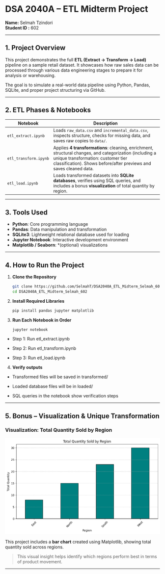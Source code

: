 #  DSA 2040A – ETL Midterm Project  
**Name:** Selmah Tzindori  
**Student ID :** 602  

---

##  1. Project Overview

This project demonstrates the full **ETL (Extract → Transform → Load)** pipeline on a sample retail dataset. It showcases how raw sales data can be processed through various data engineering stages to prepare it for analysis or warehousing.

The goal is to simulate a real-world data pipeline using Python, Pandas, SQLite, and proper project structuring via GitHub.

---

## 2. ETL Phases & Notebooks

| Notebook               | Description                                                                                   |
|------------------------|-----------------------------------------------------------------------------------------------|
| `etl_extract.ipynb`    | Loads `raw_data.csv` and `incremental_data.csv`, inspects structure, checks for missing data, and saves raw copies to `data/`. |
| `etl_transform.ipynb`  | Applies **4 transformations**: cleaning, enrichment, structural changes, and categorization (including a unique transformation: customer tier classification). Shows before/after previews and saves cleaned data. |
| `etl_load.ipynb`       | Loads transformed datasets into **SQLite databases**, verifies using SQL queries, and includes a bonus **visualization** of total quantity by region. |

---

##  3. Tools Used

- **Python**: Core programming language  
- **Pandas**: Data manipulation and transformation  
- **SQLite3**: Lightweight relational database used for loading  
- **Jupyter Notebook**: Interactive development environment  
- **Matplotlib / Seaborn**: *(optional) visualizations  

---

## 4. How to Run the Project

1. **Clone the Repository**
   ```bash
   git clone https://github.com/SelmahT/DSA2040A_ETL_Midterm_Selmah_602.git
   cd DSA2040A_ETL_Midterm_Selmah_602
   ```

2. **Install Required Libraries**
   ```bash
   pip install pandas jupyter matplotlib
   ```

3. **Run Each Notebook in Order**
   ```bash
   jupyter notebook
   ``` 
- Step 1: Run etl_extract.ipynb

- Step 2: Run etl_transform.ipynb

- Step 3: Run etl_load.ipynb 


4. **Verify outputs**  
- Transformed files will be saved in transformed/

- Loaded database files will be in loaded/

- SQL queries in the notebook show verification steps 
---

## 5. Bonus – Visualization & Unique Transformation

###  Visualization: Total Quantity Sold by Region
![alt text](image.png)

This project includes a **bar chart** created using Matplotlib, showing total quantity sold across regions.

> This visual insight helps identify which regions perform best in terms of product movement.

---
